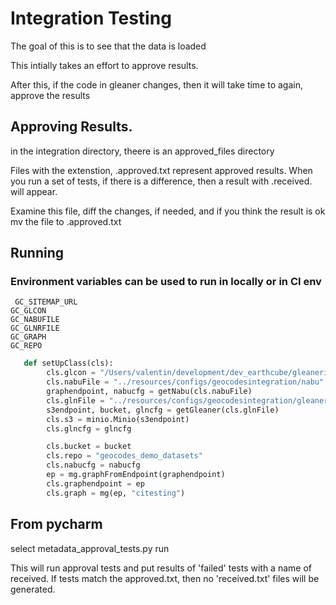 # Integration Testing 
The goal of this is to see that the data is loaded

This intially takes an effort to approve results.

After this, if the code in gleaner changes, then it will take time to 
again, approve the results

## Approving Results.
in the integration directory, theere is an approved_files directory

Files with the extenstion, .approved.txt represent approved results.
When you run a set of tests, if there is a difference, then a 
result with .received. will appear.

Examine this file, diff the changes, if needed, and if you think 
the result is ok mv the file to .approved.txt


## Running
### Environment variables can be used to run in locally or in CI env

```
 GC_SITEMAP_URL
GC_GLCON
GC_NABUFILE
GC_GLNRFILE
GC_GRAPH
GC_REPO
```

```python
   def setUpClass(cls):
        cls.glcon = "/Users/valentin/development/dev_earthcube/gleanerio/gleaner/glcon_darwin"
        cls.nabuFile = "../resources/configs/geocodesintegration/nabu"
        graphendpoint, nabucfg = getNabu(cls.nabuFile)
        cls.glnFile = "../resources/configs/geocodesintegration/gleaner"
        s3endpoint, bucket, glncfg = getGleaner(cls.glnFile)
        cls.s3 = minio.Minio(s3endpoint)
        cls.glncfg = glncfg

        cls.bucket = bucket
        cls.repo = "geocodes_demo_datasets"
        cls.nabucfg = nabucfg
        ep = mg.graphFromEndpoint(graphendpoint)
        cls.graphendpoint = ep
        cls.graph = mg(ep, "citesting")

``` 


## From pycharm 
select metadata_approval_tests.py
run

This will run approval tests and put results of 'failed' tests with a name of
received.
If tests match the approved.txt, then no 'received.txt' files will be generated.

